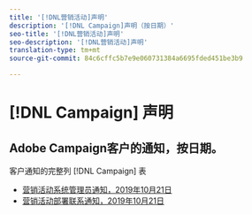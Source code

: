 ```yaml
---
title: '[!DNL营销活动]声明'
description: '[!DNL Campaign]声明（按日期）'
seo-title: '[!DNL营销活动]声明'
seo-description: '[!DNL营销活动]声明'
translation-type: tm+mt
source-git-commit: 84c6cffc5b7e9e060731384a6695fded451be3b9

---
```



# [!DNL Campaign] 声明

## Adobe Campaign客户的通知，按日期。

客户通知的完整列 [!DNL Campaign] 表

* [营销活动系统管理员通知，2019年10月21日](campaign-admin.md)
* [营销活动部署联系通知，2019年10月21日](campaign-deploy.md)
